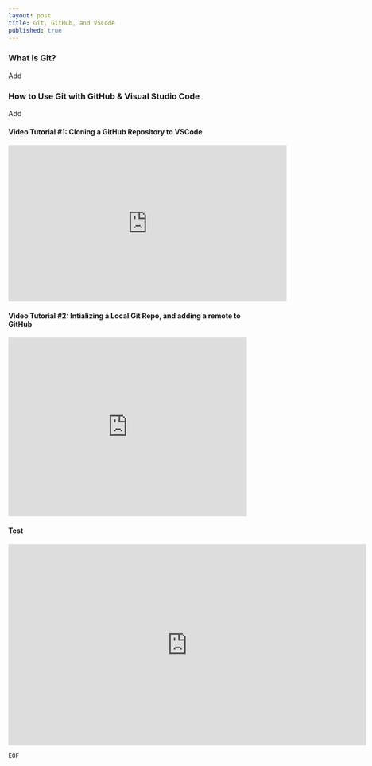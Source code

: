 ```yaml
---
layout: post
title: Git, GitHub, and VSCode
published: true
---
```


### What is Git?
Add

### How to Use Git with GitHub & Visual Studio Code
Add

#### Video Tutorial #1: Cloning a GitHub Repository to VSCode
<iframe width="560" height="315"
src="https://www.youtube.com/embed/9cMWR-EGFuY" 
frameborder="0" 
allow="accelerometer; autoplay; encrypted-media; gyroscope; picture-in-picture" 
allowfullscreen></iframe>

#### Video Tutorial #2: Intializing a Local Git Repo, and adding a remote to GitHub
<iframe width="480" height="360"
src="https://www.youtube.com/embed/I7WfxhF2wEg"
frameborder="0" 
allow="accelerometer; autoplay; encrypted-media; gyroscope; picture-in-picture" 
allowfullscreen></iframe>

#### Test
<iframe width="720" height="405" src="https://www.youtube.com/embed/MUQfKFzIOeU" frameborder="0" allow="accelerometer; autoplay; encrypted-media; gyroscope; picture-in-picture" allowfullscreen=""></iframe>

`EOF`